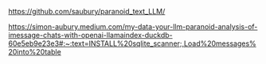 https://github.com/saubury/paranoid_text_LLM/

https://simon-aubury.medium.com/my-data-your-llm-paranoid-analysis-of-imessage-chats-with-openai-llamaindex-duckdb-60e5eb9e23e3#:~:text=INSTALL%20sqlite_scanner;,Load%20messages%20into%20table
